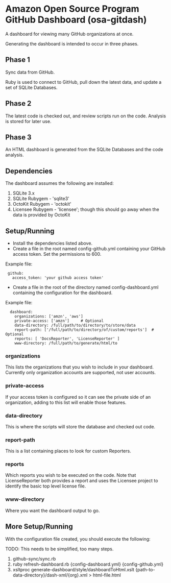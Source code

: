 # Amazon Open Source Program GitHub Dashboard (osa-gitdash)
A dashboard for viewing many GitHub organizations at once.

Generating the dashboard is intended to occur in three phases.

## Phase 1

Sync data from GitHub. 

Ruby is used to connect to GitHub, pull down the latest data, and update a set of SQLite Databases.

## Phase 2

The latest code is checked out, and review scripts run on the code. Analysis is stored for later use.

## Phase 3

An HTML dashboard is generated from the SQLite Databases and the code analysis.

## Dependencies

The dashboard assumes the following are installed:

 1. SQLite 3.x
 2. SQLite Rubygem - 'sqlite3'
 3. OctoKit Rubygem - 'octokit'
 4. Licensee Rubygem - 'licensee'; though this should go away when the data is provided by OctoKit

## Setup/Running

* Install the dependencies listed above.
* Create a file in the root named config-github.yml containing your GitHub access token. Set the permissions to 600. 

Example file:

```
 github:
   access_token: 'your github access token'
```

* Create a file in the root of the directory named config-dashboard.yml containing the configuration for the dashboard.

Example file:

```
  dashboard:
    organizations: ['amzn', 'aws']
    private-access: ['amzn']     # Optional
    data-directory: /full/path/to/directory/to/store/data
    report-path: ['/full/path/to/directory/of/custom/reports']  # Optional
    reports: [ 'DocsReporter', 'LicenseReporter' ]
    www-directory: /full/path/to/generate/html/to
```

### organizations

This lists the organizations that you wish to include in your dashboard. Currently only organization accounts are supported, not user accounts. 

### private-access

If your access token is configured so it can see the private side of an organization, adding to this list will enable those features. 

### data-directory

This is where the scripts will store the database and checked out code. 

### report-path

This is a list containing places to look for custom Reporters. 

### reports

Which reports you wish to be executed on the code. Note that LicenseReporter both provides a report and uses the Licensee project to identify the basic top level license file. 

### www-directory

Where you want the dashboard output to go.

## More Setup/Running

With the configuration file created, you should execute the following:

TODO: This needs to be simplified, too many steps. 

 1. github-sync/sync.rb
 2. ruby refresh-dashboard.rb {config-dashboard.yml} {config-github.yml}
 3. xsltproc generate-dashboard/style/dashboardToHtml.xslt {path-to-data-directory}/dash-xml/{org}.xml > html-file.html
